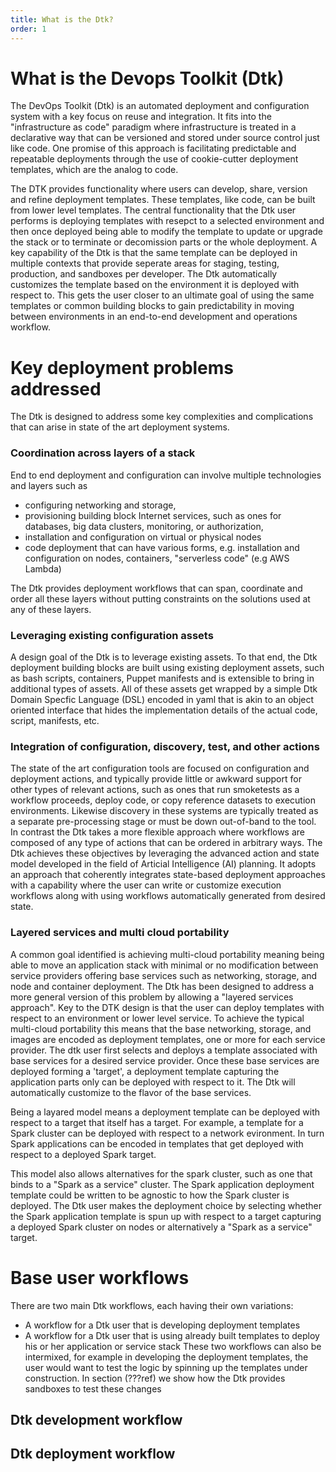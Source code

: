 ```yaml
---
title: What is the Dtk?
order: 1
---
```


# What is the Devops Toolkit (Dtk)

The DevOps Toolkit (Dtk) is an automated deployment and configuration system with a key focus on reuse and integration. It fits into the "infrastructure as code" paradigm where infrastructure is treated in a declarative way that can be versioned and stored under source control just like code. One promise of this approach is facilitating predictable and repeatable deployments through the use of cookie-cutter deployment templates, which are the analog to code.

The DTK provides functionality where users can develop, share, version and refine deployment templates. These templates, like code, can be built from lower level templates.  The central functionality that the Dtk user performs is deploying templates with resepct to a selected environment and then once deployed being able to modify the template to update or upgrade the stack or to terminate or decomission parts or the whole deployment. A key capability of the Dtk is that the same template can be deployed in multiple contexts that provide seperate areas for staging, testing, production, and sandboxes per developer. The Dtk automatically customizes the template based on the environment it is deployed with respect to. This gets the user closer to an ultimate goal of using the same templates or common building blocks to gain predictability in moving between environments in an end-to-end development and operations workflow.


# Key deployment problems addressed

The Dtk is designed to address some key complexities and complications that can arise in state of the art deployment systems.

### Coordination across layers of a stack

End to end deployment and configuration can involve multiple technologies and layers such as
* configuring networking and storage,
* provisioning building block Internet services, such as ones for  databases, big data clusters, monitoring, or authorization, 
* installation and configuration on virtual or physical nodes
* code deployment that can have various forms, e.g. installation and configuration on nodes, containers, "serverless code" (e.g AWS  Lambda)

The Dtk provides deployment workflows that can span, coordinate and order all these layers without putting constraints on the solutions used at any of these layers.

### Leveraging existing configuration assets 

A design goal of the Dtk is to leverage existing assets. To that end, the Dtk deployment building blocks are built using existing deployment assets, such as bash scripts, containers, Puppet manifests and is extensible to bring in additional types of assets. All of these assets get wrapped by a simple Dtk Domain Specfic Language (DSL) encoded in yaml that is akin to an object oriented interface that hides the implementation details of the actual code, script, manifests, etc. 

### Integration of configuration, discovery, test, and other actions

The state of the art configuration tools are focused on configuration and deployment actions, and typically provide little or awkward support for other types of relevant actions, such as ones that run smoketests as a workflow proceeds, deploy code, or copy reference datasets to execution environments. Likewise discovery in these systems are typically treated as a separate pre-processing stage or must be down out-of-band to the tool. In contrast the Dtk takes a more flexible approach where workflows are composed of any type of actions that can be ordered in arbitrary ways. The Dtk achieves these objectives by leveraging the advanced action and state model developed in the field of Articial Intelligence (AI) planning. It adopts an approach that coherently integrates state-based deployment approaches with a capability where the user can write or customize execution workflows along with using workflows automatically generated from desired state. 


### Layered services and multi cloud portability

A common goal identified is achieving multi-cloud portability meaning being able to move an application stack with minimal or no modification between service providers offering base services such as networking, storage, and node and container deployment. The Dtk has been designed to address a more general version of this problem by allowing a "layered services approach". Key to the DTK design is that the user can deploy templates with respect to an environment or lower level service. To achieve the typical multi-cloud portability this means that the base networking, storage, and images are encoded as deployment templates, one or more for each service provider. The dtk user first selects and deploys a template associated with base services for a desired service provider.  Once these base services are deployed forming a 'target', a deployment template capturing the application parts only can be deployed with respect to it. The Dtk will automatically customize to the flavor of the base services. 

Being a layared model means a deployment template can be deployed with respect to a target that itself has a target. For example, a template for a Spark cluster can be deployed with respect to a network evironment. In turn Spark applications can be encoded in templates that get deployed with respect to a deployed Spark target. 

This model also allows alternatives for the spark cluster, such as one that binds to a "Spark as a service" cluster. The Spark application deployment template could be written to be agnostic to how the Spark cluster is deployed. The Dtk user makes the deployment choice by selecting whether the Spark application template is spun up with respect to a target capturing a deployed Spark cluster on nodes or alternatively a "Spark as a service" target.


# Base user workflows

There are two main Dtk workflows, each having their own variations:
* A workflow for a Dtk user that is developing deployment templates
* A workflow for a Dtk user that is using already built templates to deploy his or her application or service stack
These two workflows can also be intermixed, for example in developing the deployment templates, the user would want to test the logic by spinning up the templates under construction. In section (???ref) we show how the Dtk provides sandboxes to test these changes

## Dtk development workflow

## Dtk deployment workflow

